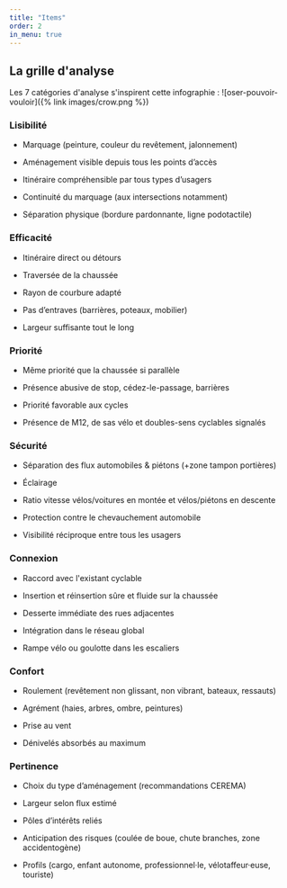 ```yaml
---
title: "Items"
order: 2
in_menu: true
---
```

## La grille d'analyse

Les 7 catégories d'analyse s'inspirent cette infographie :
![oser-pouvoir-vouloir]({% link images/crow.png %})


### Lisibilité

* Marquage (peinture, couleur du revêtement, jalonnement)

* Aménagement visible depuis tous les points d’accès

* Itinéraire compréhensible par tous types d’usagers

* Continuité du marquage (aux intersections notamment)

* Séparation physique (bordure pardonnante, ligne podotactile)

### Efficacité

* Itinéraire direct ou détours

* Traversée de la chaussée

* Rayon de courbure adapté

* Pas d’entraves (barrières, poteaux, mobilier)

* Largeur suffisante tout le long


### Priorité

* Même priorité que la chaussée si parallèle

* Présence abusive de stop, cédez-le-passage, barrières

* Priorité favorable aux cycles

* Présence de M12, de sas vélo et doubles-sens cyclables signalés

### Sécurité

* Séparation des flux automobiles & piétons (+zone tampon portières)

* Éclairage

* Ratio vitesse vélos/voitures en montée et vélos/piétons en descente

* Protection contre le chevauchement automobile

* Visibilité réciproque entre tous les usagers


### Connexion

* Raccord avec l'existant cyclable

* Insertion et réinsertion sûre et fluide sur la chaussée

* Desserte immédiate des rues adjacentes

* Intégration dans le réseau global

* Rampe vélo ou goulotte dans les escaliers

### Confort

* Roulement (revêtement non glissant, non vibrant, bateaux, ressauts)

* Agrément (haies, arbres, ombre, peintures)

* Prise au vent

* Dénivelés absorbés au maximum


### Pertinence

* Choix du type d’aménagement (recommandations CEREMA)

* Largeur selon flux estimé

* Pôles d’intérêts reliés

* Anticipation des risques (coulée de boue, chute branches, zone accidentogène)

* Profils (cargo, enfant autonome, professionnel·le, vélotaffeur·euse, touriste) 